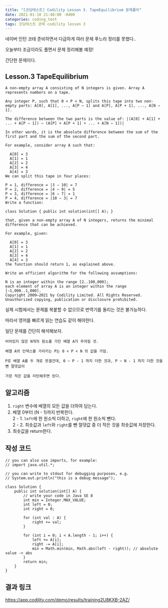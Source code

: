 ```yaml
---
title: "[코딩테스트] Codility Lesson 3. TapeEquilibrium 문제풀이"
date: 2021-01-10 21:40:00 -0400
categories: coding_test
tags: 코딩테스트 코테 codility lesson 3
--- 
```


네이버 인턴 코테 준비하면서 다급하게 여러 문제 푸느라 정리를 못했다..  

오늘부터 조금이라도 풀면서 문제 정리해볼 예정!  

간단한 문제이다.  


## Lesson.3 TapeEquilibrium  
```
A non-empty array A consisting of N integers is given. Array A represents numbers on a tape.

Any integer P, such that 0 < P < N, splits this tape into two non-empty parts: A[0], A[1], ..., A[P − 1] and A[P], A[P + 1], ..., A[N − 1].

The difference between the two parts is the value of: |(A[0] + A[1] + ... + A[P − 1]) − (A[P] + A[P + 1] + ... + A[N − 1])|

In other words, it is the absolute difference between the sum of the first part and the sum of the second part.

For example, consider array A such that:

  A[0] = 3
  A[1] = 1
  A[2] = 2
  A[3] = 4
  A[4] = 3
We can split this tape in four places:

P = 1, difference = |3 − 10| = 7
P = 2, difference = |4 − 9| = 5
P = 3, difference = |6 − 7| = 1
P = 4, difference = |10 − 3| = 7
Write a function:

class Solution { public int solution(int[] A); }

that, given a non-empty array A of N integers, returns the minimal difference that can be achieved.

For example, given:

  A[0] = 3
  A[1] = 1
  A[2] = 2
  A[3] = 4
  A[4] = 3
the function should return 1, as explained above.

Write an efficient algorithm for the following assumptions:

N is an integer within the range [2..100,000];
each element of array A is an integer within the range [−1,000..1,000].
Copyright 2009–2021 by Codility Limited. All Rights Reserved. Unauthorized copying, publication or disclosure prohibited.
```

실제 시험에서는 문제를 복붙할 수 없으므로 번역기를 돌리는 것은 불가능하다.  

따라서 영어를 빠르게 읽는 연습도 같이 해야한다.  

일단 문제를 간단히 해석해보자.  

```
비어있지 않은 N개의 원소를 가진 배열 A가 주어질 것.  

배열 A의 인덱스를 가리키는 P는 0 < P < N 의 값을 가짐.  

P로 배열 A를 두 개로 쪼갤건데, 0 ~ P - 1 까지 더한 것과, P ~ N - 1 까지 더한 것을 뺀 절댓값이 

가장 작은 값을 리턴해주면 된다. 

```

## 알고리즘    

1. `right` 변수에 배열의 모든 값을 더하여 담는다.  
2. 배열 0부터 (N - 1)까지 반복한다.  
2 - 1. `left`에 한 원소씩 더하고, `right`에 한 원소씩 뺀다.  
2 - 2. 최솟값과 `left`와 `right`를 뺀 절댓값 중 더 작은 것을 최솟값에 저장한다.  
3. 최솟값을 return한다.  


## 작성 코드 
```
// you can also use imports, for example:
// import java.util.*;

// you can write to stdout for debugging purposes, e.g.
// System.out.println("this is a debug message");

class Solution {
    public int solution(int[] A) {
        // write your code in Java SE 8
        int min = Integer.MAX_VALUE;
        int left = 0;
        int right = 0;
        
        for (int val : A) {
        	right += val;
        }
        
        for (int i = 0; i < A.length - 1; i++) {
        	left += A[i];
        	right -= A[i];
        	min = Math.min(min, Math.abs(left - right)); // absolute value -> abs
        }
        return min;
    }
}
```

## 결과 링크  
https://app.codility.com/demo/results/training2U8KXB-2AZ/  

